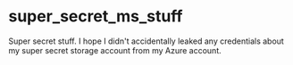 # super_secret_ms_stuff
Super secret stuff. I hope I didn't accidentally leaked any credentials about my super secret storage account from my Azure account.
